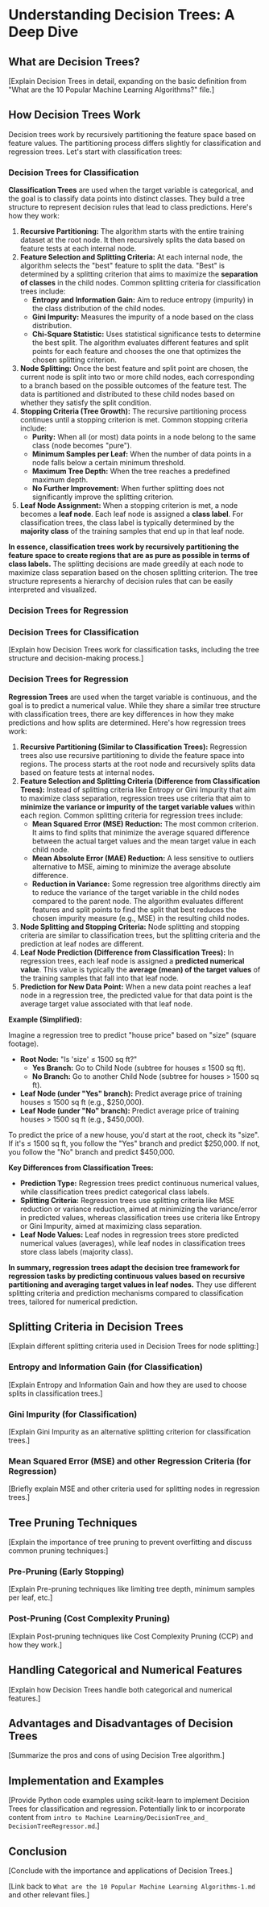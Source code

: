 # Understanding Decision Trees: A Deep Dive

## What are Decision Trees?

[Explain Decision Trees in detail, expanding on the basic definition from "What are the 10 Popular Machine Learning Algorithms?" file.]

## How Decision Trees Work

Decision trees work by recursively partitioning the feature space based on feature values. The partitioning process differs slightly for classification and regression trees. Let's start with classification trees:

### Decision Trees for Classification

**Classification Trees** are used when the target variable is categorical, and the goal is to classify data points into distinct classes. They build a tree structure to represent decision rules that lead to class predictions. Here's how they work:

1.  **Recursive Partitioning:** The algorithm starts with the entire training dataset at the root node. It then recursively splits the data based on feature tests at each internal node.
2.  **Feature Selection and Splitting Criteria:** At each internal node, the algorithm selects the "best" feature to split the data. "Best" is determined by a splitting criterion that aims to maximize the **separation of classes** in the child nodes. Common splitting criteria for classification trees include:
    *   **Entropy and Information Gain:** Aim to reduce entropy (impurity) in the class distribution of the child nodes.
    *   **Gini Impurity:** Measures the impurity of a node based on the class distribution.
    *   **Chi-Square Statistic:** Uses statistical significance tests to determine the best split.
    The algorithm evaluates different features and split points for each feature and chooses the one that optimizes the chosen splitting criterion.
3.  **Node Splitting:** Once the best feature and split point are chosen, the current node is split into two or more child nodes, each corresponding to a branch based on the possible outcomes of the feature test. The data is partitioned and distributed to these child nodes based on whether they satisfy the split condition.
4.  **Stopping Criteria (Tree Growth):** The recursive partitioning process continues until a stopping criterion is met. Common stopping criteria include:
    *   **Purity:** When all (or most) data points in a node belong to the same class (node becomes "pure").
    *   **Minimum Samples per Leaf:** When the number of data points in a node falls below a certain minimum threshold.
    *   **Maximum Tree Depth:** When the tree reaches a predefined maximum depth.
    *   **No Further Improvement:** When further splitting does not significantly improve the splitting criterion.
5.  **Leaf Node Assignment:** When a stopping criterion is met, a node becomes a **leaf node**. Each leaf node is assigned a **class label**. For classification trees, the class label is typically determined by the **majority class** of the training samples that end up in that leaf node.

**In essence, classification trees work by recursively partitioning the feature space to create regions that are as pure as possible in terms of class labels.** The splitting decisions are made greedily at each node to maximize class separation based on the chosen splitting criterion. The tree structure represents a hierarchy of decision rules that can be easily interpreted and visualized.

### Decision Trees for Regression

### Decision Trees for Classification

[Explain how Decision Trees work for classification tasks, including the tree structure and decision-making process.]

### Decision Trees for Regression

**Regression Trees** are used when the target variable is continuous, and the goal is to predict a numerical value. While they share a similar tree structure with classification trees, there are key differences in how they make predictions and how splits are determined. Here's how regression trees work:

1.  **Recursive Partitioning (Similar to Classification Trees):** Regression trees also use recursive partitioning to divide the feature space into regions. The process starts at the root node and recursively splits data based on feature tests at internal nodes.
2.  **Feature Selection and Splitting Criteria (Difference from Classification Trees):** Instead of splitting criteria like Entropy or Gini Impurity that aim to maximize class separation, regression trees use criteria that aim to **minimize the variance or impurity of the target variable values** within each region. Common splitting criteria for regression trees include:
    *   **Mean Squared Error (MSE) Reduction:** The most common criterion. It aims to find splits that minimize the average squared difference between the actual target values and the mean target value in each child node.
    *   **Mean Absolute Error (MAE) Reduction:** A less sensitive to outliers alternative to MSE, aiming to minimize the average absolute difference.
    *   **Reduction in Variance:** Some regression tree algorithms directly aim to reduce the variance of the target variable in the child nodes compared to the parent node.
    The algorithm evaluates different features and split points to find the split that best reduces the chosen impurity measure (e.g., MSE) in the resulting child nodes.
3.  **Node Splitting and Stopping Criteria:** Node splitting and stopping criteria are similar to classification trees, but the splitting criteria and the prediction at leaf nodes are different.
4.  **Leaf Node Prediction (Difference from Classification Trees):** In regression trees, each leaf node is assigned a **predicted numerical value**. This value is typically the **average (mean) of the target values** of the training samples that fall into that leaf node. 
5.  **Prediction for New Data Point:** When a new data point reaches a leaf node in a regression tree, the predicted value for that data point is the average target value associated with that leaf node.

**Example (Simplified):**

Imagine a regression tree to predict "house price" based on "size" (square footage).

*   **Root Node:** "Is 'size' ≤ 1500 sq ft?"
    *   **Yes Branch:** Go to Child Node (subtree for houses ≤ 1500 sq ft).
    *   **No Branch:** Go to another Child Node (subtree for houses > 1500 sq ft).
*   **Leaf Node (under "Yes" branch):** Predict average price of training houses ≤ 1500 sq ft (e.g., $250,000).
*   **Leaf Node (under "No" branch):** Predict average price of training houses > 1500 sq ft (e.g., $450,000).

To predict the price of a new house, you'd start at the root, check its "size". If it's ≤ 1500 sq ft, you follow the "Yes" branch and predict $250,000. If not, you follow the "No" branch and predict $450,000.

**Key Differences from Classification Trees:**

*   **Prediction Type:** Regression trees predict continuous numerical values, while classification trees predict categorical class labels.
*   **Splitting Criteria:** Regression trees use splitting criteria like MSE reduction or variance reduction, aimed at minimizing the variance/error in predicted values, whereas classification trees use criteria like Entropy or Gini Impurity, aimed at maximizing class separation.
*   **Leaf Node Values:** Leaf nodes in regression trees store predicted numerical values (averages), while leaf nodes in classification trees store class labels (majority class).

**In summary, regression trees adapt the decision tree framework for regression tasks by predicting continuous values based on recursive partitioning and averaging target values in leaf nodes.** They use different splitting criteria and prediction mechanisms compared to classification trees, tailored for numerical prediction.

## Splitting Criteria in Decision Trees

[Explain different splitting criteria used in Decision Trees for node splitting:]

### Entropy and Information Gain (for Classification)

[Explain Entropy and Information Gain and how they are used to choose splits in classification trees.]

### Gini Impurity (for Classification)

[Explain Gini Impurity as an alternative splitting criterion for classification trees.]

### Mean Squared Error (MSE) and other Regression Criteria (for Regression)

[Briefly explain MSE and other criteria used for splitting nodes in regression trees.]

## Tree Pruning Techniques

[Explain the importance of tree pruning to prevent overfitting and discuss common pruning techniques:]

### Pre-Pruning (Early Stopping)

[Explain Pre-pruning techniques like limiting tree depth, minimum samples per leaf, etc.]

### Post-Pruning (Cost Complexity Pruning)

[Explain Post-pruning techniques like Cost Complexity Pruning (CCP) and how they work.]

## Handling Categorical and Numerical Features

[Explain how Decision Trees handle both categorical and numerical features.]

## Advantages and Disadvantages of Decision Trees

[Summarize the pros and cons of using Decision Tree algorithm.]

## Implementation and Examples

[Provide Python code examples using scikit-learn to implement Decision Trees for classification and regression. Potentially link to or incorporate content from `intro to Machine Learning/DecisionTree_and_ DecisionTreeRegressor.md`.]

## Conclusion

[Conclude with the importance and applications of Decision Trees.]

[Link back to `What are the 10 Popular Machine Learning Algorithms-1.md` and other relevant files.]
